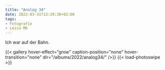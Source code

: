```yaml
---
title: "Analog 34"
date: 2022-03-31T13:29:30+02:00
tags:
- Fotografie
- Leica M6
---
```


Ich war auf der Bahn.

<!--more-->

{{< gallery hover-effect="grow" caption-position="none" hover-transition="none" dir="/albums/2022/analog34/" />}}
{{< load-photoswipe >}}
